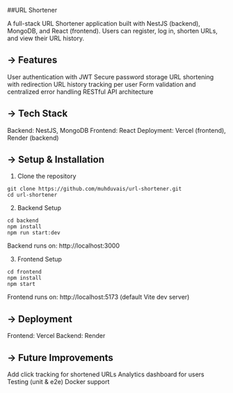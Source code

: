 ##URL Shortener

A full-stack URL Shortener application built with NestJS (backend), MongoDB, and React (frontend).
Users can register, log in, shorten URLs, and view their URL history.

-> Features
---------------
User authentication with JWT
Secure password storage
URL shortening with redirection
URL history tracking per user
Form validation and centralized error handling
RESTful API architecture

-> Tech Stack
------------------
Backend: NestJS, MongoDB
Frontend: React
Deployment: Vercel (frontend), Render (backend)

-> Setup & Installation
----------------------------

1. Clone the repository
```
git clone https://github.com/muhduvais/url-shortener.git
cd url-shortener
```

2. Backend Setup
```
cd backend
npm install
npm run start:dev
```

Backend runs on: http://localhost:3000

3. Frontend Setup
```
cd frontend
npm install
npm start
```

Frontend runs on: http://localhost:5173 (default Vite dev server)

-> Deployment
-------------------
Frontend: Vercel
Backend: Render

-> Future Improvements
--------------------------
Add click tracking for shortened URLs
Analytics dashboard for users
Testing (unit & e2e)
Docker support
